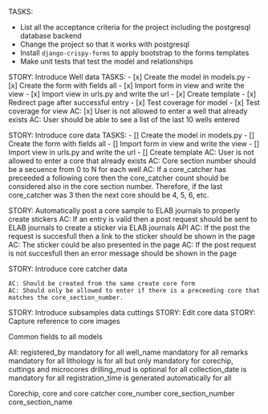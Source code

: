 TASKS:
- List all the acceptance criteria for the project including the postgresql database backend
- Change the project so that it works with postgresql
- Install `django-crispy-forms` to apply bootstrap to the forms templates
- Make unit tests that test the model and relationships

STORY: Introduce Well data
    TASKS:
        - [x] Create the model in models.py
        - [x] Create the form with fields all
        - [x] Import form in view and write the view
        - [x] Import view in urls.py and write the url
        - [x] Create template
        - [x] Redirect page after successful entry
        - [x] Test coverage for model
        - [x] Test coverage for view
        AC: [x] User is not allowed to enter a well that already exists
        AC: User should be able to see a list of the last 10 wells entered

STORY: Introduce core data
    TASKS:
        - [] Create the model in models.py
        - [] Create the form with fields all
        - [] Import form in view and write the view
        - [] Import view in urls.py and write the url
        - [] Create template
        AC: User is not allowed to enter a core that already exists
        AC: Core section number should be a secuence from 0 to N for each well
        AC: If a core_catcher has preceeded a following core then the core_catcher count should be considered also in the core section number. Therefore, if the last core_catcher was 3 then the next core should be 4, 5, 6, etc.

STORY: Automatically post a core sample to ELAB journals to properly create stickers
    AC: If an entry is valid then a post request should be sent to ELAB journals to create a sticker via ELAB journals API
    AC: If the post the request is succesfull then a link to the sticker should be shown in the page
    AC: The sticker could be also presented in the page
    AC: If the post request is not succesfull then an error message should be shown in the page

STORY: Introduce core catcher data

    AC: Should be created from the same create core form
    AC: Should only be allowed to enter if there is a preceeding core that matches the core_section_number. 

STORY: Introduce subsamples data
    cuttings
STORY: Edit core data
STORY: Capture reference to core images


Common fields to all models

All:
registered_by mandatory for all
well_name mandatory for all
remarks mandatory for all
lithology is for all but only mandatory for corechip, cuttings and microcores
drilling_mud is optional for all
collection_date is mandatory for all
registration_time is generated automatically for all


Corechip, core and core catcher
core_number
core_section_number
core_section_name
